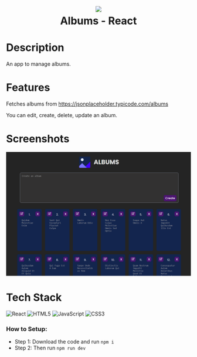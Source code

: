 <div align="center">
      <h1> <img src="--" width="80px"><br/>Albums - React</h1>
</div>


# Description
An app to manage albums.

# Features
Fetches albums from
https://jsonplaceholder.typicode.com/albums

You can edit, create, delete, update an album.
# Screenshots
 <img src="/public/looks.png">
 
# Tech Stack
 ![React](https://img.shields.io/badge/react-%2320232a.svg?style=for-the-badge&logo=react&logoColor=%2361DAFB) ![HTML5](https://img.shields.io/badge/html5-%23E34F26.svg?style=for-the-badge&logo=html5&logoColor=white) ![JavaScript](https://img.shields.io/badge/javascript-%23323330.svg?style=for-the-badge&logo=javascript&logoColor=%23F7DF1E) ![CSS3](https://img.shields.io/badge/css3-%231572B6.svg?style=for-the-badge&logo=css3&logoColor=white)
      
### How to Setup:
- Step 1: Download the code and run <code>npm i</code>
- Step 2: Then run <code>npm run dev</code>
